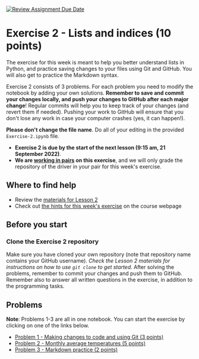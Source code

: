 [![Review Assignment Due Date](https://classroom.github.com/assets/deadline-readme-button-8d59dc4de5201274e310e4c54b9627a8934c3b88527886e3b421487c677d23eb.svg)](https://classroom.github.com/a/15-80HQW)
# Exercise 2 - Lists and indices (10 points)

The exercise for this week is meant to help you better understand lists in Python, and practice saving changes to your files using Git and GitHub. You will also get to practice the Markdown syntax. 

Exercise 2 consists of 3 problems. For each problem you need to modify the notebook by adding your own solutions. **Remember to save and commit your changes locally, and push your changes to GitHub after each major change**! Regular commits will help you to keep track of your changes (and revert them if needed). Pushing your work to GitHub will ensure that you don't lose any work in case your computer crashes (yes, it can happen!).

**Please don't change the file name**. Do all of your editing in the provided `Exercise-2.ipynb` file. 

- **Exercise 2 is due by the start of the next lesson (9:15 am, 21 September 2022)**.
- **We are [working in pairs](https://geo-python-site.readthedocs.io/en/latest/lessons/L2/why-pairs.html) on this exercise**, and we will only grade the repository of the driver in your pair for this week's exercise.

## Where to find help

- Review the [materials for Lesson 2](https://geo-python-site.readthedocs.io/en/latest/lessons/L2/overview.html)
- Check out [the hints for this week's exercise](https://geo-python-site.readthedocs.io/en/latest/lessons/L2/exercise-2.html#exercise-2-hints) on the course webpage

## Before you start

### Clone the Exercise 2 repository

Make sure you have cloned your own repository (note that repository name contains your GitHub username).
*Check the Lesson 2 materials for instructions on how to use `git clone` to get started.*
After solving the problems, remember to commit your changes and push them to GitHub.
Remember also to answer all written questions in the exercise, in addition to the programming tasks.

## Problems

**Note**: Problems 1-3 are all in one notebook. You can start the exercise by clicking on one of the links below.

 - [Problem 1 - Making changes to code and using Git (3 points)](Exercise-2.ipynb)
 - [Problem 2 - Monthly average temperatures (5 points)](Exercise-2.ipynb)
 - [Problem 3 - Markdown practice (2 points)](Exercise-2.ipynb)
